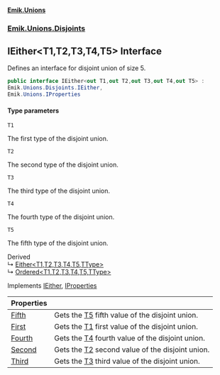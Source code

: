#### [Emik.Unions](index.md 'index')
### [Emik.Unions.Disjoints](Emik.Unions.Disjoints.md 'Emik.Unions.Disjoints')

## IEither<T1,T2,T3,T4,T5> Interface

Defines an interface for disjoint union of size 5.

```csharp
public interface IEither<out T1,out T2,out T3,out T4,out T5> :
Emik.Unions.Disjoints.IEither,
Emik.Unions.IProperties
```
#### Type parameters

<a name='Emik.Unions.Disjoints.IEither_T1,T2,T3,T4,T5_.T1'></a>

`T1`

The first type of the disjoint union.

<a name='Emik.Unions.Disjoints.IEither_T1,T2,T3,T4,T5_.T2'></a>

`T2`

The second type of the disjoint union.

<a name='Emik.Unions.Disjoints.IEither_T1,T2,T3,T4,T5_.T3'></a>

`T3`

The third type of the disjoint union.

<a name='Emik.Unions.Disjoints.IEither_T1,T2,T3,T4,T5_.T4'></a>

`T4`

The fourth type of the disjoint union.

<a name='Emik.Unions.Disjoints.IEither_T1,T2,T3,T4,T5_.T5'></a>

`T5`

The fifth type of the disjoint union.

Derived  
&#8627; [Either&lt;T1,T2,T3,T4,T5,TType&gt;](Either{T1,T2,T3,T4,T5,TType}.md 'Emik.Unions.Disjoints.Either<T1,T2,T3,T4,T5,TType>')  
&#8627; [Ordered&lt;T1,T2,T3,T4,T5,TType&gt;](Ordered{T1,T2,T3,T4,T5,TType}.md 'Emik.Unions.Disjoints.Ordered<T1,T2,T3,T4,T5,TType>')

Implements [IEither](IEither.md 'Emik.Unions.Disjoints.IEither'), [IProperties](IProperties.md 'Emik.Unions.IProperties')

| Properties | |
| :--- | :--- |
| [Fifth](IEither{T1,T2,T3,T4,T5}.Fifth.md 'Emik.Unions.Disjoints.IEither<T1,T2,T3,T4,T5>.Fifth') | Gets the [T5](IEither{T1,T2,T3,T4,T5}.md#Emik.Unions.Disjoints.IEither_T1,T2,T3,T4,T5_.T5 'Emik.Unions.Disjoints.IEither<T1,T2,T3,T4,T5>.T5') fifth value of the disjoint union. |
| [First](IEither{T1,T2,T3,T4,T5}.First.md 'Emik.Unions.Disjoints.IEither<T1,T2,T3,T4,T5>.First') | Gets the [T1](IEither{T1,T2,T3,T4,T5}.md#Emik.Unions.Disjoints.IEither_T1,T2,T3,T4,T5_.T1 'Emik.Unions.Disjoints.IEither<T1,T2,T3,T4,T5>.T1') first value of the disjoint union. |
| [Fourth](IEither{T1,T2,T3,T4,T5}.Fourth.md 'Emik.Unions.Disjoints.IEither<T1,T2,T3,T4,T5>.Fourth') | Gets the [T4](IEither{T1,T2,T3,T4,T5}.md#Emik.Unions.Disjoints.IEither_T1,T2,T3,T4,T5_.T4 'Emik.Unions.Disjoints.IEither<T1,T2,T3,T4,T5>.T4') fourth value of the disjoint union. |
| [Second](IEither{T1,T2,T3,T4,T5}.Second.md 'Emik.Unions.Disjoints.IEither<T1,T2,T3,T4,T5>.Second') | Gets the [T2](IEither{T1,T2,T3,T4,T5}.md#Emik.Unions.Disjoints.IEither_T1,T2,T3,T4,T5_.T2 'Emik.Unions.Disjoints.IEither<T1,T2,T3,T4,T5>.T2') second value of the disjoint union. |
| [Third](IEither{T1,T2,T3,T4,T5}.Third.md 'Emik.Unions.Disjoints.IEither<T1,T2,T3,T4,T5>.Third') | Gets the [T3](IEither{T1,T2,T3,T4,T5}.md#Emik.Unions.Disjoints.IEither_T1,T2,T3,T4,T5_.T3 'Emik.Unions.Disjoints.IEither<T1,T2,T3,T4,T5>.T3') third value of the disjoint union. |
